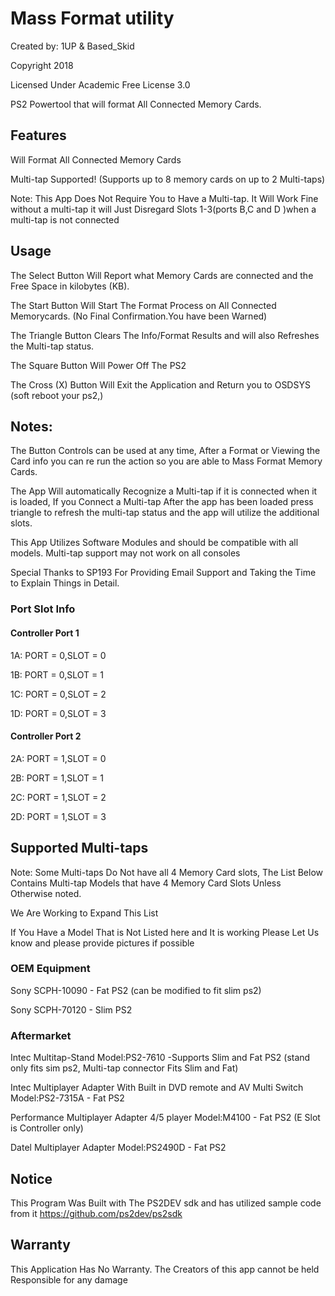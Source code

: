 # Mass Format utility
Created by: 1UP & Based_Skid 

Copyright 2018

Licensed Under Academic Free License 3.0

PS2 Powertool that will format All Connected Memory Cards.

## Features
Will Format All Connected Memory Cards

Multi-tap Supported! (Supports up to 8 memory cards on up to 2 Multi-taps)

Note: This App Does Not Require You to Have a Multi-tap. It Will Work Fine without a multi-tap it will Just Disregard Slots 1-3(ports B,C and D )when a multi-tap is not connected

## Usage
The Select Button Will Report what Memory Cards are connected and the Free Space in kilobytes (KB).

The Start Button Will Start The Format Process on All Connected Memorycards. (No Final Confirmation.You have been Warned)

The Triangle Button Clears The Info/Format Results and will also Refreshes the Multi-tap status.

The Square Button Will Power Off The PS2

The Cross (X) Button Will Exit the Application and Return you to OSDSYS (soft reboot your ps2,)

## Notes: 
The Button Controls can be used at any time, After a Format or Viewing the Card info you can re run the action so you are able to Mass Format Memory Cards.

The App Will automatically Recognize a Multi-tap if it is connected when it is loaded, If you Connect a Multi-tap After the app has been loaded press triangle to refresh the multi-tap status and the app will utilize the additional slots.

This App Utilizes Software Modules and should be compatible with all models. Multi-tap support may not work on all consoles

Special Thanks to SP193 For Providing Email Support and Taking the Time to Explain Things in Detail.

### Port Slot Info

#### Controller Port 1

1A: PORT = 0,SLOT = 0

1B: PORT = 0,SLOT = 1

1C: PORT = 0,SLOT = 2

1D: PORT = 0,SLOT = 3



#### Controller Port 2

2A: PORT = 1,SLOT = 0

2B: PORT = 1,SLOT = 1

2C: PORT = 1,SLOT = 2

2D: PORT = 1,SLOT = 3

## Supported Multi-taps

Note: Some Multi-taps Do Not have all 4 Memory Card slots, The List Below Contains Multi-tap Models that have 4 Memory Card Slots Unless Otherwise noted.

We Are Working to Expand This List

If You Have a Model That is Not Listed here and It is working Please Let Us know and please provide pictures if possible

### OEM Equipment

Sony SCPH-10090 - Fat PS2 (can be modified to fit slim ps2)

Sony SCPH-70120 - Slim PS2 

### Aftermarket

Intec Multitap-Stand Model:PS2-7610 -Supports Slim and Fat PS2 (stand only fits sim ps2, Multi-tap connector Fits Slim and Fat)

Intec Multiplayer Adapter With Built in DVD remote and AV Multi Switch Model:PS2-7315A - Fat PS2

Performance Multiplayer Adapter 4/5 player Model:M4100 - Fat PS2 (E Slot is Controller only)

Datel Multiplayer Adapter Model:PS2490D - Fat PS2






## Notice
This Program Was Built with The PS2DEV sdk and has utilized sample code from it https://github.com/ps2dev/ps2sdk

## Warranty
This Application Has No Warranty. The Creators of this app cannot be held Responsible for any damage

